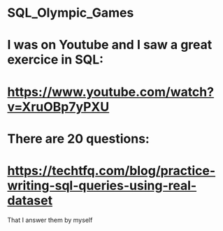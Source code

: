 # SQL_Olympic_Games


# I was on Youtube and I saw a great exercice in SQL:


# https://www.youtube.com/watch?v=XruOBp7yPXU

# There are 20 questions:

# https://techtfq.com/blog/practice-writing-sql-queries-using-real-dataset


That I answer them by myself
